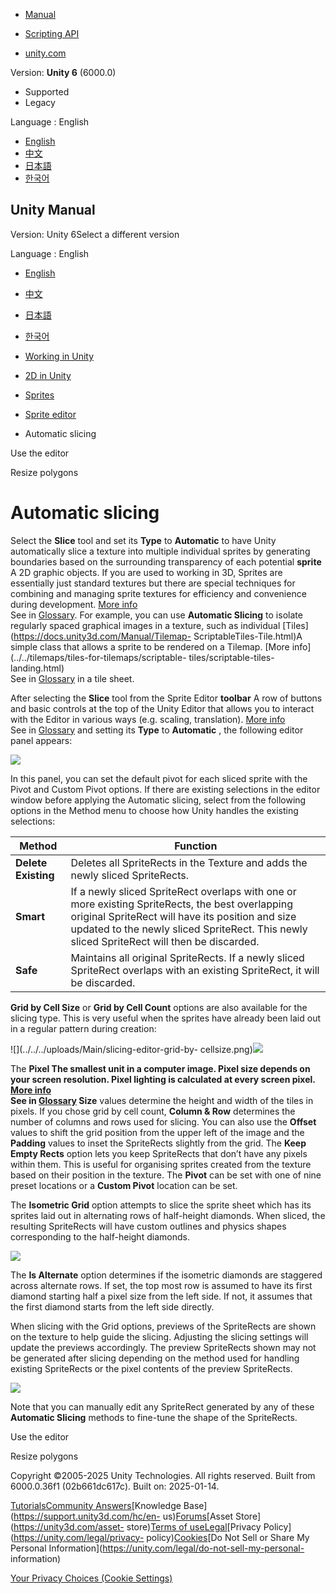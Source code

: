 [](https://docs.unity3d.com)

  * [Manual](../Manual/index.html)
  * [Scripting API](../ScriptReference/index.html)

  * [unity.com](https://unity.com/)

Version: **Unity 6** (6000.0)

  * Supported
  * Legacy

Language : English

  * [English](/Manual/sprite/sprite-editor/automatic-slicing.html)
  * [中文](/cn/current/Manual/sprite/sprite-editor/automatic-slicing.html)
  * [日本語](/ja/current/Manual/sprite/sprite-editor/automatic-slicing.html)
  * [한국어](/kr/current/Manual/sprite/sprite-editor/automatic-slicing.html)

[](https://docs.unity3d.com)

## Unity Manual

Version: Unity 6Select a different version

Language : English

  * [English](/Manual/sprite/sprite-editor/automatic-slicing.html)
  * [中文](/cn/current/Manual/sprite/sprite-editor/automatic-slicing.html)
  * [日本語](/ja/current/Manual/sprite/sprite-editor/automatic-slicing.html)
  * [한국어](/kr/current/Manual/sprite/sprite-editor/automatic-slicing.html)

  * [Working in Unity](../../working-in-unity.html)
  * [2D in Unity](../../Unity2D.html)
  * [Sprites](../../sprite/sprite-landing.html)
  * [Sprite editor](../../sprite/sprite-editor/sprite-editor-landing.html)
  * Automatic slicing

[](../../sprite/sprite-editor/use-editor.html)

Use the editor

[](../../sprite/sprite-editor/resize-polygons.html)

Resize polygons

# Automatic slicing

Select the **Slice** tool and set its **Type** to **Automatic** to have Unity
automatically slice a texture into multiple individual sprites by generating
boundaries based on the surrounding transparency of each potential **sprite**
A 2D graphic objects. If you are used to working in 3D, Sprites are
essentially just standard textures but there are special techniques for
combining and managing sprite textures for efficiency and convenience during
development. [More info](../../sprite/sprite-landing.html)  
See in [Glossary](../../Glossary.html#Sprite). For example, you can use
**Automatic Slicing** to isolate regularly spaced graphical images in a
texture, such as individual [Tiles](https://docs.unity3d.com/Manual/Tilemap-
ScriptableTiles-Tile.html)A simple class that allows a sprite to be rendered
on a Tilemap. [More info](../../tilemaps/tiles-for-tilemaps/scriptable-
tiles/scriptable-tiles-landing.html)  
See in [Glossary](../../Glossary.html#Tile) in a tile sheet.

After selecting the **Slice** tool from the Sprite Editor **toolbar** A row of
buttons and basic controls at the top of the Unity Editor that allows you to
interact with the Editor in various ways (e.g. scaling, translation). [More
info](../../Toolbar.html)  
See in [Glossary](../../Glossary.html#Toolbar) and setting its **Type** to
**Automatic** , the following editor panel appears:

![](../../../uploads/Main/slicing-editor-tool.png)

In this panel, you can set the default pivot for each sliced sprite with the
Pivot and Custom Pivot options. If there are existing selections in the editor
window before applying the Automatic slicing, select from the following
options in the Method menu to choose how Unity handles the existing
selections:

Method | Function  
---|---  
**Delete Existing** | Deletes all SpriteRects in the Texture and adds the newly sliced SpriteRects.  
**Smart** | If a newly sliced SpriteRect overlaps with one or more existing SpriteRects, the best overlapping original SpriteRect will have its position and size updated to the newly sliced SpriteRect. This newly sliced SpriteRect will then be discarded.  
**Safe** | Maintains all original SpriteRects. If a newly sliced SpriteRect overlaps with an existing SpriteRect, it will be discarded.  
  
**Grid by Cell Size** or **Grid by Cell Count** options are also available for
the slicing type. This is very useful when the sprites have already been laid
out in a regular pattern during creation:

![](../../../uploads/Main/slicing-editor-grid-by-
cellsize.png)![](../../../uploads/Main/slicing-editor-grid-by-cellcount.png)

The ****Pixel** The smallest unit in a computer image. Pixel size depends on
your screen resolution. Pixel lighting is calculated at every screen pixel.
[More info](../../ShadowPerformance.html)  
See in [Glossary](../../Glossary.html#pixel) Size** values determine the
height and width of the tiles in pixels. If you chose grid by cell count,
**Column & Row** determines the number of columns and rows used for slicing.
You can also use the **Offset** values to shift the grid position from the
upper left of the image and the **Padding** values to inset the SpriteRects
slightly from the grid. The **Keep Empty Rects** option lets you keep
SpriteRects that don’t have any pixels within them. This is useful for
organising sprites created from the texture based on their position in the
texture. The **Pivot** can be set with one of nine preset locations or a
**Custom Pivot** location can be set.

The **Isometric Grid** option attempts to slice the sprite sheet which has its
sprites laid out in alternating rows of half-height diamonds. When sliced, the
resulting SpriteRects will have custom outlines and physics shapes
corresponding to the half-height diamonds.

![](../../../uploads/Main/slicing-editor-grid-by-iso-grid.png)

The **Is Alternate** option determines if the isometric diamonds are staggered
across alternate rows. If set, the top most row is assumed to have its first
diamond starting half a pixel size from the left side. If not, it assumes that
the first diamond starts from the left side directly.

When slicing with the Grid options, previews of the SpriteRects are shown on
the texture to help guide the slicing. Adjusting the slicing settings will
update the previews accordingly. The preview SpriteRects shown may not be
generated after slicing depending on the method used for handling existing
SpriteRects or the pixel contents of the preview SpriteRects.

![](../../../uploads/Main/slicing-editor-preview.png)

Note that you can manually edit any SpriteRect generated by any of these
**Automatic Slicing** methods to fine-tune the shape of the SpriteRects.

[](../../sprite/sprite-editor/use-editor.html)

Use the editor

[](../../sprite/sprite-editor/resize-polygons.html)

Resize polygons

Copyright ©2005-2025 Unity Technologies. All rights reserved. Built from
6000.0.36f1 (02b661dc617c). Built on: 2025-01-14.

[Tutorials](https://learn.unity.com/)[Community
Answers](https://answers.unity3d.com)[Knowledge
Base](https://support.unity3d.com/hc/en-
us)[Forums](https://forum.unity3d.com)[Asset Store](https://unity3d.com/asset-
store)[Terms of
use](https://docs.unity3d.com/Manual/TermsOfUse.html)[Legal](https://unity.com/legal)[Privacy
Policy](https://unity.com/legal/privacy-
policy)[Cookies](https://unity.com/legal/cookie-policy)[Do Not Sell or Share
My Personal Information](https://unity.com/legal/do-not-sell-my-personal-
information)

[Your Privacy Choices (Cookie Settings)](javascript:void\(0\);)

